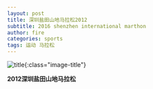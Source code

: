 ```yaml
---
layout: post
title: 深圳盐田山地马拉松2012
subtitle: 2016 shenzhen international marthon
author: fire
categories: sports 
tags: 运动 马拉松
---
```


![title](https://image.sideproject.cn/titlex/titlex_022.jpg){:class="image-title"}

**2012深圳盐田山地马拉松**

